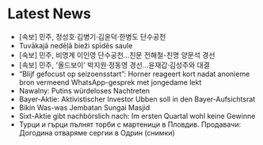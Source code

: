 # Latest News
-  [속보] 민주, 정성호·김병기·김윤덕·한병도 단수공천
-  Tuvākajā nedēļā bieži spīdēs saule
-  [속보] 민주, 비명계 이인영 단수공천…친문 전해철-친명 양문석 경선
-  [속보] 민주, '올드보이' 박지원·정동영 경선…윤재갑·김성주와 대결
-  “Blijf gefocust op seizoensstart”: Horner reageert kort nadat anonieme bron vermeend WhatsApp-gesprek met jongedame lekt
-  Nawalny: Putins würdeloses Nachtreten
-  Bayer-Aktie: Aktivistischer Investor Ubben soll in den Bayer-Aufsichtsrat
-  Bikin Was-was Jembatan Sungai Masjid
-  Sixt-Aktie gibt nachbörslich nach: Im ersten Quartal wohl keine Gewinne
-  Турци и гърци пълнят торби с мартеници в Пловдив. Продавачи: Догодина отваряме сергии в Одрин (снимки)
